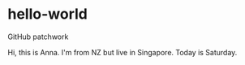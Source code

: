 # hello-world
GitHub patchwork

Hi, this is Anna. I'm from NZ but live in Singapore. Today is Saturday.
